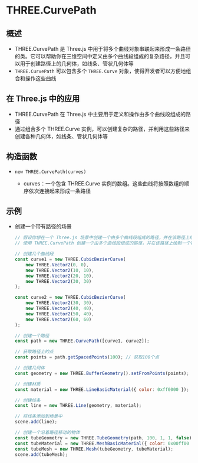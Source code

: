 # THREE.CurvePath

## 概述

+ THREE.CurvePath 是 Three.js 中用于将多个曲线对象串联起来形成一条路径的类。它可以帮助你在三维空间中定义由多个曲线段组成的复杂路径，并且可以用于创建路径上的几何体，如线条、管状几何体等
+ `THREE.CurvePath` 可以包含多个 `THREE.Curve` 对象，使得开发者可以方便地组合和操作这些曲线

## 在 Three.js 中的应用

+ THREE.CurvePath 在 Three.js 中主要用于定义和操作由多个曲线段组成的路径
+ 通过组合多个 THREE.Curve 实例，可以创建复杂的路径，并利用这些路径来创建各种几何体，如线条、管状几何体等

## 构造函数

+ `new THREE.CurvePath(curves)`

  + curves：一个包含 THREE.Curve 实例的数组。这些曲线将按照数组的顺序依次连接起来形成一条路径

## 示例

+ 创建一个带有路径的场景

  ```js
  // 假设你想在一个 Three.js 场景中创建一个由多个曲线段组成的路径，并在该路径上绘制一个物体
  // 使用 THREE.CurvePath 创建一个由多个曲线段组成的路径，并在该路径上绘制一个物体

  // 创建几个曲线段
  const curve1 = new THREE.CubicBezierCurve(
      new THREE.Vector2(0, 0),
      new THREE.Vector2(10, 10),
      new THREE.Vector2(20, 10),
      new THREE.Vector2(30, 30)
  );

  const curve2 = new THREE.CubicBezierCurve(
      new THREE.Vector2(30, 30),
      new THREE.Vector2(40, 40),
      new THREE.Vector2(50, 40),
      new THREE.Vector2(60, 60)
  );

  // 创建一个路径
  const path = new THREE.CurvePath([curve1, curve2]);

  // 获取路径上的点
  const points = path.getSpacedPoints(100); // 获取100个点

  // 创建几何体
  const geometry = new THREE.BufferGeometry().setFromPoints(points);

  // 创建材质
  const material = new THREE.LineBasicMaterial({ color: 0xff0000 });

  // 创建线条
  const line = new THREE.Line(geometry, material);

  // 将线条添加到场景中
  scene.add(line);

  // 创建一个沿着路径移动的物体
  const tubeGeometry = new THREE.TubeGeometry(path, 100, 1, 1, false);
  const tubeMaterial = new THREE.MeshBasicMaterial({ color: 0x00ff00 });
  const tubeMesh = new THREE.Mesh(tubeGeometry, tubeMaterial);
  scene.add(tubeMesh);

  ```
